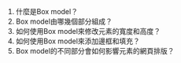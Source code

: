 

1. 什麼是Box model？ 
2. Box model由哪幾個部分組成？ 
3. 如何使用Box model來修改元素的寬度和高度？ 
4. 如何使用Box model來添加邊框和填充？ 
5. Box model的不同部分會如何影響元素的網頁排版？
